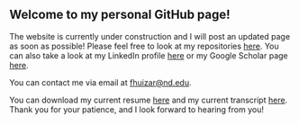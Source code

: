 ## Welcome to my personal GitHub page!
The website is currently under construction and I will post an updated page as soon as possible! Please feel free to look at my repositories [here](https://github.com/fjhuizar). You can also take a look at my LinkedIn profile [here](https://www.linkedin.com/in/francisco-huizar-82bb1a127/) or my Google Scholar page [here](https://scholar.google.com/citations?user=dVfZI1cAAAAJ&hl=en&oi=ao). 

You can contact me via email at fhuizar@nd.edu.

You can download my current resume [here](https://github.com/fjhuizar/Francisco_Huizar/raw/gh-pages/Francisco_Huizar_CV_2_6_2022.pdf) and my current transcript [here](https://github.com/fjhuizar/Francisco_Huizar/raw/gh-pages/Francisco_Huizar_Grad_Transcript_FA21.pdf). Thank you for your patience, and I look forward to hearing from you!
